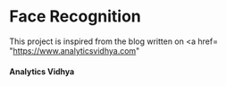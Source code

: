 # Face Recognition
This project is inspired from the blog written on <a href= "https://www.analyticsvidhya.com" <h4> Analytics Vidhya <h4> </a>
